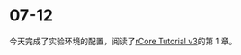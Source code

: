 # 07-12

今天完成了实验环境的配置，阅读了[rCore Tutorial v3](https://rcore-os.github.io/rCore-Tutorial-Book-v3/)的第 1 章。
